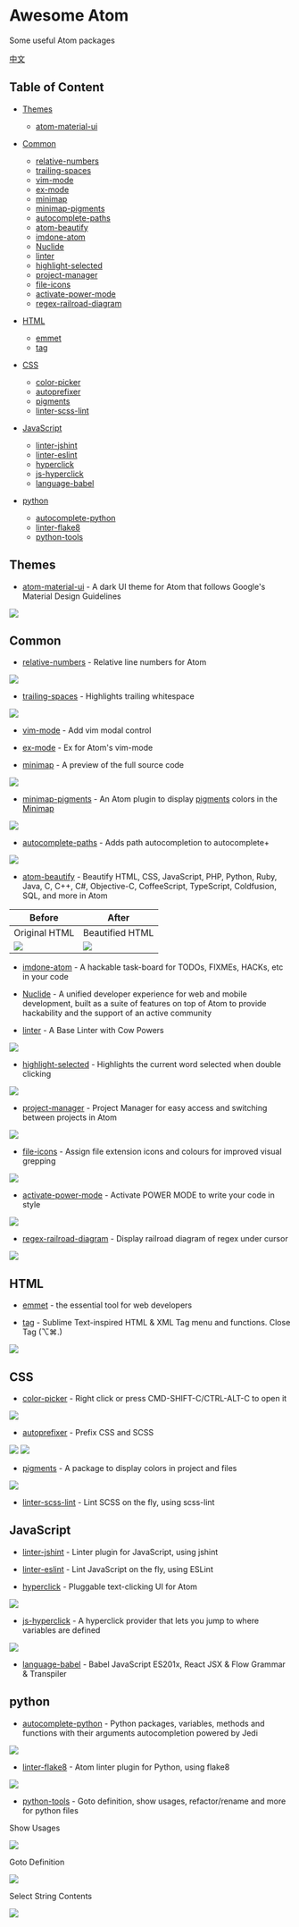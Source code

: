 # Awesome Atom

Some useful Atom packages

[中文](README-cn.md)

## Table of Content

* [Themes](#Themes)
  * [atom-material-ui](#atom-material-ui)

* [Common](#Common)
  * [relative-numbers](#relative-numbers)
  * [trailing-spaces](#trailing-spaces)
  * [vim-mode](#vim-mode)
  * [ex-mode](#ex-mode)
  * [minimap](#minimap)
  * [minimap-pigments](#minimap-pigments)
  * [autocomplete-paths](#autocomplete-paths)
  * [atom-beautify](#atom-beautify)
  * [imdone-atom](#imdone-atom)
  * [Nuclide](#Nuclide)
  * [linter](#linter)
  * [highlight-selected](#highlight-selected)
  * [project-manager](#project-manager)
  * [file-icons](#file-icons)
  * [activate-power-mode](#activate-power-mode)
  * [regex-railroad-diagram](#regex-railroad-diagram)

* [HTML](#HTML)
  * [emmet](#emmet)
  * [tag](#tag)

* [CSS](#CSS)
  * [color-picker](#color-picker)
  * [autoprefixer](#autoprefixer)
  * [pigments](#pigments)
  * [linter-scss-lint](#linter-scss-lint)

* [JavaScript](#JavaScript)
  * [linter-jshint](#linter-jshint)
  * [linter-eslint](#linter-eslint)
  * [hyperclick](#hyperclick)
  * [js-hyperclick](#js-hyperclick)
  * [language-babel](#language-babel)

* [python](#python)
  * [autocomplete-python](#autocomplete-python)
  * [linter-flake8](#linter-flake8)
  * [python-tools](#python-tools)


## <a name="Themes"></a> Themes
* <a name="atom-material-ui"></a> [atom-material-ui](https://atom.io/themes/atom-material-ui) - A dark UI theme for Atom that follows Google's Material Design Guidelines

![](imgs/atom-material-ui.png)


## <a name="Common"></a> Common
* <a name="relative-numbers"></a> [relative-numbers](https://atom.io/packages/relative-numbers) - Relative line numbers for Atom

![](imgs/relative-numbers.gif)

* <a name="trailing-spaces"></a> [trailing-spaces](https://atom.io/packages/trailing-spaces) - Highlights trailing whitespace

![](imgs/trailing-spaces.jpeg)

* <a name="vim-mode"></a> [vim-mode](https://atom.io/packages/vim-mode) - Add vim modal control

* <a name="ex-mode"></a> [ex-mode](https://atom.io/packages/ex-mode) - Ex for Atom's vim-mode

* <a name="minimap"></a> [minimap](https://atom.io/packages/minimap) - A preview of the full source code

![](imgs/minimap.png)

* <a name="minimap-pigments"></a> [minimap-pigments](https://atom.io/packages/minimap-pigments) - An Atom plugin to display [pigments](#pigments) colors in the [Minimap](#minimap)

![](imgs/minimap-pigments.png)

* <a name="autocomplete-paths"></a> [autocomplete-paths](https://atom.io/packages/autocomplete-paths) - Adds path autocompletion to autocomplete+

![](imgs/autocomplete-paths.gif)

* <a name="atom-beautify"></a> [atom-beautify](https://atom.io/packages/atom-beautify) - Beautify HTML, CSS, JavaScript, PHP, Python, Ruby, Java, C, C++, C#, Objective-C, CoffeeScript, TypeScript, Coldfusion, SQL, and more in Atom

Before | After
------|-----
Original HTML | Beautified HTML
![](imgs/atom-beautify-1.png) | ![](imgs/atom-beautify-2.png)

* <a name="imdone-atom"></a> [imdone-atom](https://atom.io/packages/imdone-atom) - A hackable task-board for TODOs, FIXMEs, HACKs, etc in your code

* <a name="Nuclide"></a> [Nuclide](https://atom.io/packages/nuclide) - A unified developer experience for web and mobile development, built as a suite of features on top of Atom to provide hackability and the support of an active community

* <a name="linter"></a> [linter](https://atom.io/packages/linter) - A Base Linter with Cow Powers

![](imgs/linter.gif)

* <a name="highlight-selected"></a> [highlight-selected](https://atom.io/packages/highlight-selected) - Highlights the current word selected when double clicking

![](imgs/highlight-selected.gif)

* <a name="project-manager"></a> [project-manager](https://atom.io/packages/project-manager) - Project Manager for easy access and switching between projects in Atom

![](imgs/project-manager.gif)

* <a name="file-icons"></a> [file-icons](https://atom.io/packages/file-icons) - Assign file extension icons and colours for improved visual grepping

![](imgs/file-icons.png)

* <a name="activate-power-mode"></a> [activate-power-mode](https://atom.io/packages/activate-power-mode) - Activate POWER MODE to write your code in style

![](imgs/activate-power-mode.gif)

* <a name="regex-railroad-diagram"></a> [regex-railroad-diagram](https://atom.io/packages/regex-railroad-diagram) - Display railroad diagram of regex under cursor

![](imgs/regex-railroad-diagram.png)


## <a name="HTML"></a> HTML

* <a name="emmet"></a> [emmet](https://atom.io/packages/emmet) - the essential tool for web developers

* <a name="tag"></a> [tag](https://atom.io/packages/tag) - Sublime Text-inspired HTML & XML Tag menu and functions. Close Tag (⌥⌘.)

![](imgs/tag.gif)


## <a name="CSS"></a> CSS

* <a name="color-picker"></a> [color-picker](https://atom.io/packages/color-picker) - Right click or press CMD-SHIFT-C/CTRL-ALT-C to open it

![](imgs/color-picker.gif)

* <a name="autoprefixer"></a> [autoprefixer](https://atom.io/packages/autoprefixer) - Prefix CSS and SCSS

![](imgs/autoprefixer-1.gif)
![](imgs/autoprefixer-2.gif)

* <a name="pigments"></a> [pigments](https://atom.io/packages/pigments) - A package to display colors in project and files

![](imgs/pigments.gif)

* <a name="linter-scss-lint"></a> [linter-scss-lint](https://atom.io/packages/linter-scss-lint) - Lint SCSS on the fly, using scss-lint


## <a name="JavaScript"></a> JavaScript

* <a name="linter-jshint"></a> [linter-jshint](https://atom.io/packages/linter-jshint) - Linter plugin for JavaScript, using jshint

* <a name="linter-eslint"></a> [linter-eslint](https://atom.io/packages/linter-eslint) - Lint JavaScript on the fly, using ESLint

* <a name="hyperclick"></a> [hyperclick](https://atom.io/packages/hyperclick) - Pluggable text-clicking UI for Atom

![](imgs/hyperclick.gif)

* <a name="js-hyperclick"></a> [js-hyperclick](https://atom.io/packages/js-hyperclick) - A hyperclick provider that lets you jump to where variables are defined

![](imgs/js-hyperclick.png)

* <a name="language-babel"></a> [language-babel](https://atom.io/packages/language-babel) - Babel JavaScript ES201x, React JSX & Flow Grammar & Transpiler


## <a name="python"></a> python

* <a name="autocomplete-python"></a> [autocomplete-python](https://atom.io/packages/autocomplete-python) - Python packages, variables, methods and functions with their arguments autocompletion powered by Jedi

![](imgs/autocomplete-python.gif)

* <a name="linter-flake8"></a> [linter-flake8](https://atom.io/packages/linter-flake8) - Atom linter plugin for Python, using flake8

![](imgs/linter-flake8.gif)

* <a name="python-tools"></a> [python-tools](https://atom.io/packages/python-tools) - Goto definition, show usages, refactor/rename and more for python files

Show Usages

![](imgs/python-tools-show-usages.gif)

Goto Definition

![](imgs/python-tools-goto-definition.gif)

Select String Contents

![](imgs/python-tools-select-string-contents.gif)
